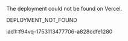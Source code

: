 The deployment could not be found on Vercel.

DEPLOYMENT_NOT_FOUND

iad1::f94vq-1753113477706-a828cdfe1280
